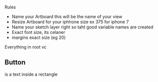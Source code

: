 Rules

- Name your Artboard this will be the name of your view
- Resize Artboard for your iphhone size ex 375 for iphone 7
- Name your sketch layer right so taht good variable names are created
- Exact font size, its celaner
- margins exact size (eg 20)

Everything in root vc

Button
--
is a text inside a rectangle
